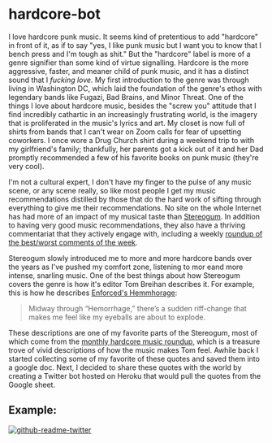 # hardcore-bot

I love hardcore punk music. It seems kind of pretentious to add "hardcore" in front of it, as if to say "yes, I like punk music but I want you to know that I bench press and I'm tough as shit." But the "hardcore" label is more of a genre signifier than some kind of virtue signalling. Hardcore is the more aggressive, faster, and meaner child of punk music, and it has a distinct sound that I <i>fucking love</i>. My first introduction to the genre was through living in Washington DC, which laid the foundation of the genre's ethos with legendary bands like Fugazi, Bad Brains, and Minor Threat. One of the things I love about hardcore music, besides the "screw you" attitude that I find incredibly cathartic in an increasingly frustrating world, is the imagery that is proliferated in the music's lyrics and art. My closet is now full of shirts from bands that I can't wear on Zoom calls for fear of upsetting coworkers. I once wore a Drug Church shirt during a weekend trip to with my girlfriend's family; thankfully, her parents got a kick out of it and her Dad promptly recommended a few of his favorite books on punk music (they're very cool).  

I'm not a cultural expert, I don't have my finger to the pulse of any music scene, or any scene really, so like most people I get my music recommendations distilled by those that do the hard work of sifting through everything to give me their recommendations. No site on the whole Internet has had more of an impact of my musical taste than [Stereogum](https://www.stereogum.com/). In addition to having very good music recommendations, they also have a thriving commentariat that they actively engage with, including a weekly [roundup of the best/worst comments of the week](https://www.stereogum.com/category/columns/shut-up-dude/). 

Stereogum slowly introduced me to more and more hardcore bands over the years as I've pushed my comfort zone, listening to mor eand more intense, snarling music. One of the best things about how Stereogum covers the genre is how it's editor Tom Breihan describes it. For example, this is how he describes [Enforced's Hemmhorage](https://www.stereogum.com/2111306/enforced-hemorrhage/music/):

> Midway through “Hemorrhage,” there’s a sudden riff-change that makes me feel like my eyeballs are about to explode.

These descriptions are one of my favorite parts of the Stereogum, most of which come from the [monthly hardcore music roundup](https://www.stereogum.com/category/columns/let-the-roundup-begin/), which is a treasure trove of vivid descriptions of how the music makes Tom feel. Awhile back I started collecting some of my favorite of these quotes and saved them into a google doc. Next, I decided to share these quotes with the world by creating a Twitter bot hosted on Heroku that would pull the quotes from the Google sheet. 

## Example:

[![github-readme-twitter](https://github-readme-twitter.gazf.vercel.app/api?id=hardcorebot_&layout=wide)](https://github.com/gazf/github-readme-twitter)
